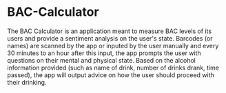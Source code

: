 # BAC-Calculator

The BAC Calculator is an application meant to measure BAC levels of its users and provide a sentiment analysis on the user's state. Barcodes (or names) are scanned by the app or inputed by the user manually and every 30 minutes to an hour after this input, the app prompts the user with questions on their mental and physical state. Based on the alcohol information provided (such as name of drink, number of drinks drank, time passed), the app will output advice on how the user should proceed with their drinking. 
